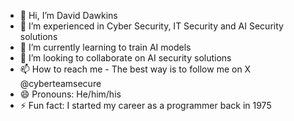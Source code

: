 - 👋 Hi, I’m David Dawkins
- 👀 I’m experienced in Cyber Security, IT Security and AI Security solutions
- 🌱 I’m currently learning to train AI models
- 💞️ I’m looking to collaborate on AI security solutions
- 📫 How to reach me - The best way is to follow me on X @cyberteamsecure
- 😄 Pronouns: He/him/his
- ⚡ Fun fact: I started my career as a programmer back in 1975

<!---
cyberteamsecure/cyberteamsecure is a ✨ special ✨ repository because its `README.md` (this file) appears on your GitHub profile.
You can click the Preview link to take a look at your changes.
--->
